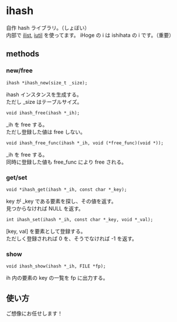 # ihash

自作 hash ライブラリ。（しょぼい）   
内部で [ilist][ilist], [iutil][iutil] を使ってます。 
iHoge の i は ishihata の i です。（重要）   

[ilist]: https://github.com/masakazu-ishihata/ilist "ilist"
[iutil]: https://github.com/masakazu-ishihata/iutil "iutil"

## methods
### new/free

    ihash *ihash_new(size_t _size);

ihash インスタンスを生成する。  
ただし _size はテーブルサイズ。

    void ihash_free(ihash *_ih);

_ih を free する。   
ただし登録した値は free しない。

    void ihash_free_func(ihash *_ih, void (*free_func)(void *));

_ih を free する。   
同時に登録した値も free_func により free される。


### get/set
    
    void *ihash_get(ihash *_ih, const char *_key);

key が _key である要素を探し、その値を返す。    
見つからなければ NULL を返す。

    int ihash_set(ihash *_ih, const char *_key, void *_val);

[key, val] を要素として登録する。  
ただしく登録されれば 0 を、そうでなければ -1 を返す。

### show

    void ihash_show(ihash *_ih, FILE *fp);

ih 内の要素の key の一覧を fp に出力する。

## 使い方

ご想像にお任せします！
